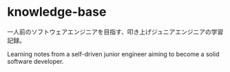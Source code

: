 # knowledge-base

一人前のソフトウェアエンジニアを目指す、叩き上げジュニアエンジニアの学習記録。

Learning notes from a self-driven junior engineer aiming to become a solid software developer.
